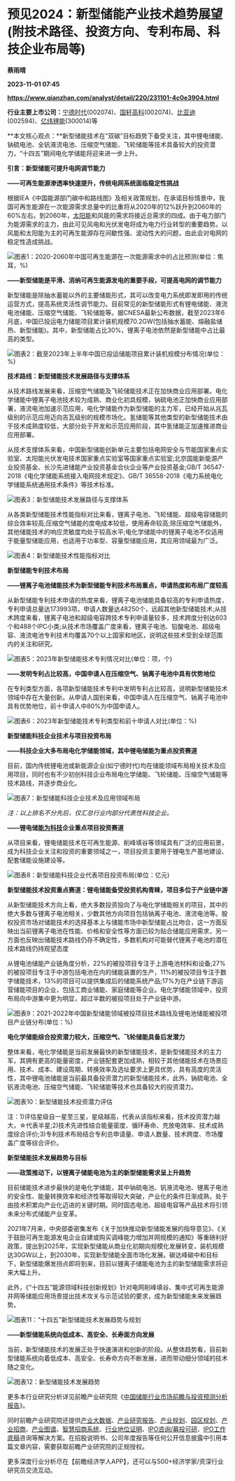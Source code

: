 # 预见2024：新型储能产业技术趋势展望(附技术路径、投资方向、专利布局、科技企业布局等)
**蔡雨晴**

**2023-11-01 07:45**

**https://www.qianzhan.com/analyst/detail/220/231101-4c0e3904.html**

**行业主要上市公司：**[宁德时代](https://stock.qianzhan.com/hs/zhengquan_300750.SZ.html)(002074)、[国轩高科](https://stock.qianzhan.com/hs/zhengquan_002074.SZ.html)(002074)、[比亚迪](https://stock.qianzhan.com/hs/zhengquan_002594.SZ.html)(002594)、[亿纬锂能](https://stock.qianzhan.com/hs/zhengquan_300014.SZ.html)(300014)等

**本文核心观点：**新型储能技术在“双碳”目标趋势下备受关注，其中锂电储能、钠硫电池、全钒液流电池、压缩空气储能、飞轮储能等技术具备较大的投资潜力，“十四五”期间电化学储能将迎来进一步上升。

**引言：新型储能可提升电网调节能力**

**——可再生能源渗透率快速提升，传统电网系统面临稳定性挑战**

根据IEA《中国能源部门碳中和路线图》及相关政策规划，在承诺目标情景中，我国可再生能源在一次能源需求总量中的比重将从2020年的12%跃升到2060年的60%左右。到2060年，[太阳能](https://stock.qianzhan.com/hs/zhengquan_000591.SZ.html)和风能的需求将接近总需求的四成。由于电力部门为能源需求的主力，由此可见风电和光伏发电将成为电力行业转型的重要趋势。以风能和太阳能为主的可再生能源存在间歇性强、波动性大的问题，由此会对电网的稳定性造成挑战。

![图表1：2020-2060年中国可再生能源在一次能源需求中的占比预测(单位：焦耳，%)](https://img3.qianzhan.com/news/202311/01/20231101-8ab052424e460a10.png)

**——新型储能是平滑、消纳可再生能源发电的重要手段，可提高电网的调节能力**

新型储能是除抽水蓄能以外的主要储能形式，其可以改变电力系统即发即用的传统运营方式，提高系统灵活性调节能力。目前常见的新型储能形式有锂电储能、液流电池储能、压缩空气储能、飞轮储能等。据CNESA最新公布数据，截至2023年6月底，中国已投运电力储能项目累计装机规模70.2GW(包括抽水蓄能、熔融盐储热、新型储能)。其中，新型储能占比30%，锂离子电池依然是新型储能中占比最高的类型。

![图表2：截至2023年上半年中国已投运储能项目累计装机规模分布情况(单位：%)](https://img3.qianzhan.com/news/202311/01/20231101-da453a47912f86b3.png)

**技术路线：新型储能技术发展路径与支撑体系**

从技术路线发展来看，压缩空气储能及飞轮储能技术正在加快商业应用部署。电化学储能中锂离子电池技术较为成熟、商业化初具规模，钠硫电池正加快商业应用部署，液流电池加速示范应用，电化学储能作为新型储能的主力军，已经开始从兆瓦级别的示范应用迈向吉瓦级别的规模市场化。氢储能等其他类型的新型储能技术由于技术成熟度较低，大部分处于开发和示范应用阶段，其中氢储能正加速推进商业应用部署。

从技术支撑体系来看，中国新型储能创新单元主要包括电网安全与节能国家重点实验室、太阳能光伏发电技术国家重点实验室等国家重点实验室;北京国能新能源产业投资基金、长沙先进储能产业投资基金合伙企业等产业投资基金;GB/T 36547-2018《电化学储能系统接入电网技术规定》、GB/T 36558-2018《电力系统电化学储能系统通用技术条件》等技术标准。

![图表3：新型储能技术发展路径与支撑体系](https://img3.qianzhan.com/news/202311/01/20231101-681ff6c1272e0161.jpg)

从各类新型储能技术性能指标对比来看，锂离子电池、飞轮储能、超级电容储能的综合效率较高;压缩空气储能的度电成本较低，使用寿命较高;除压缩空气储能外，其他储能技术的响应灵敏度均处于较高水平;电化学储能中的锂离子电池不仅适用于能量型储能应用，也适用于功率型、容量型储能应用，其应用领域最为广泛。

![图表4：新型储能技术性能指标对比](https://img3.qianzhan.com/news/202311/01/20231101-cd55af91facff8bc.jpg)

**新型储能专利技术布局**

**——锂离子电池储能技术为新型储能专利技术布局重点，申请热度和布局广度较高**

从新型储能专利技术申请的热度来看，锂离子电池储能具备较高的专利申请热度，专利申请总量达173993项，申请人数量达48250个，远超其他新型储能技术;从技术跨度来看，锂离子电池和超级电容跨技术专利申请量较多，技术跨度分别达603个和488个IPC小类;从技术市场覆盖广度来看，锂离子电池、铅酸电池、超级电容、液流电池专利技术均覆盖70个以上国家和地区，说明这些技术受到全球范围内的关注和研究。

![图表5：2023年新型储能技术专利情况对比(单位：项，个)](https://img3.qianzhan.com/news/202311/01/20231101-06f8174b06c80e57.png)

**——发明专利占比较高，中国申请人在压缩空气、钠离子电池中具有优势地位**

在专利类型方面，各项新型储能技术专利中发明专利占比较高，说明新型储能技术领域中存在大量创新。从申请人国别来看，中国申请人在压缩空气、钠离子电池中具有优势地位，前十申请人中80%为中国申请人。

![图表6：2023年新型储能技术专利类型和前十申请人对比(单位：%)](https://img3.qianzhan.com/news/202311/01/20231101-5ab57ddae7fc39e1.png)

**新型储能科技企业技术与项目投资布局**

**——科技企业大多布局电化学储能领域，其中锂电储能为重点投资赛道**

目前，国内传统锂电池或新能源企业(如宁德时代)均在储能领域布局相关技术及应用项目，同时也有不少初创科技企业布局电化学储能、飞轮储能、压缩空气储能等技术路线，并逐步商业化。

![图表7：新型储能科技企业技术及应用领域布局](https://img3.qianzhan.com/news/202311/01/20231101-2afa889e2be01d43.png)

_注：以上排名不分先后，仅汇总行业内部分代表性科技企业。_

**——锂电储[能为科技](https://stock.qianzhan.com/neeq/zhengquan_430281.OC.html)企业重点项目投资赛道**

从项目来看，锂电储能技术在可再生能源、削峰填谷等领域具有广泛的应用前景，成为科技企业关注和投资的重要领域之一，项目投资主要用于锂电生产基地建设、配套储能设施建设等。

![图表8：新型储能科技企业代表项目投资布局(单位：亿元)](https://img3.qianzhan.com/news/202311/01/20231101-bac6f69230ddf228.png)

**新型储能技术投资重点赛道：锂电储能备受投资机构青睐，项目多位于产业链中游**

从新型储能技术方向上看，绝大多数投资投向了与电化学储能相关的项目，其中的绝大多数与锂离子电池相关，少数其他方向项目包括钠离子电池、液流电池等。股权投资市场对储能技术的选择基本上与储能市场中新型储能占比吻合，这一方面反映出当前锂离子电池在性能、价格和安全性等方面已较为贴合储能应用需求，另一方面也反映出储能技术路线仍存不确定性，多数机构对可能替代锂离子电池的潜在技术路线仍持观望态度

从锂电池储能产业链角度分析，22%的被投项目专注于上游电池材料和设备;27%的被投项目专注于中游包括电池在内的储能装置的生产，11%的被投项目专注于数字储能技术，13%的项目可以提供集成后的储能系统产品;17%为在产业链下游运营储能项目的企业，包括工商业储能、家庭储能等企业。电化学储能领域中，投资布局向中游集中更为明显，超过半数的被投项目处于产业链中游。

![图表9：2021-2022年中国新型储能领域被投项目技术路线及锂电池储能被投项目产业链分布(单位：%)](https://img3.qianzhan.com/news/202311/01/20231101-344a8e0ac92f93ba.png)

**电化学储能综合投资潜力较大，压缩空气、飞轮储能具备后发潜力**

整体来看，电化学储能是当前发展最快的新型储能技术，是新型储能技术的主力军，其拥有更高的能量密度，产业链配套更加成熟，相较于其他储能技术在场景应用、技术、成本、建设周期、转换效率及选址要求上更具优势，具有高度的灵活性，其中锂电池储能是当前最具备投资潜力的新型储能技术，此外，钠硫电池、全钒液流电池、压缩空气储能、飞轮储能等技术也具备较大的投资潜力。

![图表10：新型储能技术投资潜力评估](https://img3.qianzhan.com/news/202311/01/20231101-7271df0855461e7b.png)

注：1)评估星级自一星至三星，星级越高，代表从该指标来看，技术投资潜力越大，☆代表半星;2)技术先进性结合能量密度、循环寿命、充放电效率、技术成熟度综合评价;3)专利技术布局结合专利总申请量、申请人数量、技术跨度、市场覆盖广度等综合评价。

**新型储能技术发展趋势与目标**

**——政策推动下，以锂离子储能电池为主的新型储能需求呈上升趋势**

目前储能技术进步最快的是电化学储能，其中钠硫电池、钒液流电池、锂离子电池的安全性、能量转换效率和经济性等取得较大突破，产业化的条件日渐成熟，处于由技术积累向产业化迈进的关键时期。同时固态电池、超级电容等产品技术将引领未来分布式储能产业变革。

2021年7月来，中央部委密集发布《关于加快推动新型储能发展的指导意见》、《关于鼓励可再生能源发电企业自建或购买调峰能力增加并网规模的通知》等重磅利好政策，提出到2025年，实现新型储能从商业化初期向规模化发展转变，装机规模达30GW以上，到2030年，实现新型储能全面市场化发展。碳达峰碳中和目标下，新型储能爆发拐点即将到来，目前以锂离子储能电池为主的新型储能需求将迎来大幅上升。

此外，《“十四五”能源领域科技创新规划》针对电网削峰填谷、集中式可再生能源并网等储能应用场景提出技术攻关与示范试验的要求，成为新型储能未来发展趋势。

![图表11：“十四五”新型储能技术发展趋势与规划](https://img3.qianzhan.com/news/202311/01/20231101-2327017417128672.jpg)

**——新型储能系统向低成本、高安全、长寿面方向发展**

当前，新型储能技术的发展正处于快速演进和创新的阶段。从整体趋势看，目前新型储能系统向着低成本、高安全、长寿命方向不断发展，进而带动细分领域的技术随之变化。

![图表12：新型储能技术发展趋势](https://img3.qianzhan.com/news/202311/01/20231101-9219cbade7488776.jpg)

更多本行业研究分析详见前瞻产业研究院《[中国储能行业市场前瞻与投资预测分析报告](https://bg.qianzhan.com/report/detail/025713934067466b.html)》。

同时前瞻产业研究院还提供[产业大数据](https://d.qianzhan.com/)、[产业研究报告](https://bg.qianzhan.com/report/hotlist/)、[产业规划](https://f.qianzhan.com/chanyeguihua2/)、[园区规划](https://f.qianzhan.com/yuanqu/)、[产业招商](https://f.qianzhan.com/chanyezhaoshang/)、[产业图谱](https://bg.qianzhan.com/report/lianglian/)、[智慧招商系统](https://z.qianzhan.com/)、[行业地位证明](https://bg.qianzhan.com/report/qyppcs)、[IPO咨询/募投可研](https://ipo.qianzhan.com/mutou/)、[IPO工作底稿](https://ipo.qianzhan.com/digao/)咨询等解决方案。在招股说明书、公司年度报告等任何公开信息披露中引用本篇文章内容，需要获取前瞻产业研究院的正规授权。

更多深度行业分析尽在【前瞻经济学人APP】，还可以与500+经济学家/资深行业研究员交流互动。